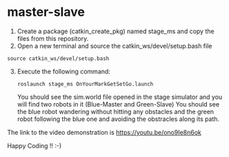 # master-slave

1. Create a package (catkin_create_pkg) named stage_ms and copy the files from this repository.
2. Open a new terminal and source the catkin_ws/devel/setup.bash file
```
source catkin_ws/devel/setup.bash
```
3. Execute the following command:
   ```
   roslaunch stage_ms OnYourMarkGetSetGo.launch
   ```
   You should see the sim.world file opened in the stage simulator and you will find two robots in it (Blue-Master and Green-Slave)
   You should see the blue robot wandering without hitting any obstacles and the green robot following the blue one and avoiding the obstracles along its path.
   
The link to the video demonstration is https://youtu.be/ono9Ie8n6ok

Happy Coding !! :-)

